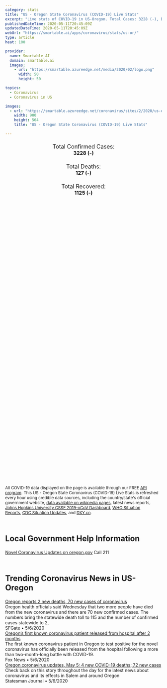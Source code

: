 ```yaml
---
category: stats
title: "US - Oregon State Coronavirus (COVID-19) Live Stats"
excerpt: "Live stats of COVID-19 in US-Oregon. Total Cases: 3228 (-), Deaths: 127 (-), Recoveries: 1125(-)."
publishedDateTime: 2020-05-11T20:45:09Z
updatedDateTime: 2020-05-11T20:45:09Z
webUrl: "https://smartable.ai/apps/coronavirus/stats/us-or/"
type: article
heat: 100

provider:
  name: Smartable AI
  domain: smartable.ai
  images:
    - url: "https://smartable.azureedge.net/media/2020/02/logo.png"
      width: 50
      height: 50

topics:
  - Coronavirus
  - Coronavirus in US

images:
  - url: "https://smartable.azureedge.net/coronavirus/sites/2/2020/us-or.jpg"
    width: 900
    height: 564
    title: "US - Oregon State Coronavirus (COVID-19) Live Stats"

---
```

<div class="total-stats" style="text-align: center;">
    <h3>
	    <div style="font-size: 18px; font-weight: 400;">Total Confirmed Cases:</div>
	    3228 (-)
    </h3>
    <h3>
	    <div style="font-size: 18px; font-weight: 400;">Total Deaths:</div>
	    127 (-)
    </h3>
    <h3>
	    <div style="font-size: 18px; font-weight: 400;">Total Recovered:</div>
	    1125 (-)
    </h3>
</div>

<script type="text/javascript" src="https://www.gstatic.com/charts/loader.js"></script>

<div id="time_series_chart" style="width: 100%; height: 400px;"></div>
<script type="text/javascript">
  google.charts.load('current', {'packages':['corechart']});
  google.charts.setOnLoadCallback(drawChart);
  function drawChart() {
    var data = google.visualization.arrayToDataTable([
      ['Date', 'Total Cases', 'Total Deaths', 'Total Recovered'],
      ['1/22/2020', 0, 0, 0],['1/23/2020', 0, 0, 0],['1/24/2020', 0, 0, 0],['1/25/2020', 0, 0, 0],['1/26/2020', 0, 0, 0],['1/27/2020', 0, 0, 0],['1/28/2020', 0, 0, 0],['1/29/2020', 0, 0, 0],['1/30/2020', 0, 0, 0],['1/31/2020', 0, 0, 0],['2/1/2020', 0, 0, 0],['2/2/2020', 0, 0, 0],['2/3/2020', 0, 0, 0],['2/4/2020', 0, 0, 0],['2/5/2020', 0, 0, 0],['2/6/2020', 0, 0, 0],['2/7/2020', 0, 0, 0],['2/8/2020', 0, 0, 0],['2/9/2020', 0, 0, 0],['2/10/2020', 0, 0, 0],['2/11/2020', 0, 0, 0],['2/12/2020', 0, 0, 0],['2/13/2020', 0, 0, 0],['2/14/2020', 0, 0, 0],['2/15/2020', 0, 0, 0],['2/16/2020', 0, 0, 0],['2/17/2020', 0, 0, 0],['2/18/2020', 0, 0, 0],['2/19/2020', 0, 0, 0],['2/20/2020', 0, 0, 0],['2/21/2020', 0, 0, 0],['2/22/2020', 0, 0, 0],['2/23/2020', 0, 0, 0],['2/24/2020', 0, 0, 0],['2/25/2020', 0, 0, 0],['2/26/2020', 0, 0, 0],['2/27/2020', 0, 0, 0],['2/28/2020', 0, 0, 0],['2/29/2020', 1, 0, 0],['3/1/2020', 1, 0, 0],['3/2/2020', 3, 0, 0],['3/3/2020', 3, 0, 0],['3/4/2020', 3, 0, 0],['3/5/2020', 3, 0, 0],['3/6/2020', 3, 0, 0],['3/7/2020', 6, 0, 0],['3/8/2020', 14, 0, 0],['3/9/2020', 14, 0, 0],['3/10/2020', 14, 0, 0],['3/11/2020', 19, 0, 0],['3/12/2020', 24, 0, 0],['3/13/2020', 32, 0, 0],['3/14/2020', 36, 1, 0],['3/15/2020', 39, 1, 0],['3/16/2020', 45, 1, 0],['3/17/2020', 68, 2, 0],['3/18/2020', 75, 3, 0],['3/19/2020', 88, 3, 0],['3/20/2020', 114, 4, 0],['3/21/2020', 137, 4, 0],['3/22/2020', 161, 5, 0],['3/23/2020', 191, 5, 0],['3/24/2020', 210, 8, 0],['3/25/2020', 266, 10, 0],['3/26/2020', 317, 11, 0],['3/27/2020', 414, 12, 0],['3/28/2020', 479, 13, 0],['3/29/2020', 549, 13, 0],['3/30/2020', 606, 16, 0],['3/31/2020', 690, 18, 0],['4/1/2020', 736, 19, 0],['4/2/2020', 826, 21, 0],['4/3/2020', 899, 22, 0],['4/4/2020', 999, 26, 0],['4/5/2020', 1068, 27, 0],['4/6/2020', 1132, 29, 0],['4/7/2020', 1181, 33, 0],['4/8/2020', 1239, 37, 0],['4/9/2020', 1321, 44, 0],['4/10/2020', 1371, 48, 0],['4/11/2020', 1447, 51, 0],['4/12/2020', 1527, 52, 0],['4/13/2020', 1584, 53, 0],['4/14/2020', 1633, 55, 38],['4/15/2020', 1663, 58, 42],['4/16/2020', 1736, 64, 42],['4/17/2020', 1785, 70, 42],['4/18/2020', 1844, 72, 42],['4/19/2020', 1910, 74, 42],['4/20/2020', 1956, 75, 42],['4/21/2020', 2002, 78, 42],['4/22/2020', 2059, 78, 595],['4/23/2020', 2127, 83, 595],['4/24/2020', 2178, 86, 595],['4/25/2020', 2254, 87, 42],['4/26/2020', 2312, 91, 42],['4/27/2020', 2355, 92, 42],['4/28/2020', 2387, 99, 42],['4/29/2020', 2447, 101, 860],['4/30/2020', 2511, 103, 860],['5/1/2020', 2568, 105, 860],['5/2/2020', 2636, 109, 860],['5/3/2020', 2681, 109, 860],['5/4/2020', 2759, 109, 860],['5/5/2020', 2839, 113, 860],['5/6/2020', 2916, 115, 1125],['5/7/2020', 2989, 121, 1125],['5/8/2020', 3069, 124, 1125],['5/9/2020', 3160, 127, 1125],['5/10/2020', 3228, 127, 1125],['5/11/2020', 3228, 127, 1125],
    ]);
    var options = {
      curveType: 'none',
      chartArea: {'width': '80%', 'height': '80%'},
      legend: { position: 'top' },
      lineWidth: 5,
      colors: ['#f60109', '#444444', '#81B71F']
    };
    var chart = new google.visualization.LineChart(document.getElementById('time_series_chart'));
    chart.draw(data, options);
  }
</script>

<div id="geo_chart" style="width: 100%; height: 500px;"></div>
<script type="text/javascript">
  google.charts.load('current', {
    'packages':['geochart'],
    'mapsApiKey': 'AIzaSyDk1HhVhLaveyKrUhhHZ5YwzIpEcbdal6U'
  });
  google.charts.setOnLoadCallback(drawRegionsMap);
  function drawRegionsMap() {
    var data = google.visualization.arrayToDataTable([
      ['LATITUDE', 'LONGITUDE', 'DESCRIPTION', 'Total Cases', 'Total Deaths'],
      [44.3307, -123.3625, "Benton", 47, 5],[45.4239, -122.447, "Clackamas", 266, 9],[46.1303, -123.3715, "Clatsop", 29, 0],[46.0768, -122.9405, "Columbia", 15, 0],[43.8325, -121.2617, "Deschutes", 86, 0],[43.1261, -123.2492, "Douglas", 24, 0],[44.4667, -119.5322, "Grant", 1, 0],[45.6354, -121.5522, "Hood River", 13, 0],[42.3345, -122.7647, "Jackson", 49, 0],[42.2797, -123.6151, "Josephine", 24, 1],[42.6953, -121.6142, "Klamath", 39, 0],[44.0563, -123.1173, "Lane", 60, 2],[44.6231, -124.0524, "Lincoln", 6, 0],[44.3561, -122.865, "Linn", 102, 8],[44.8446, -122.5927, "Marion", 677, 23],[45.8959, -119.4883, "Morrow", 12, 0],[45.5146, -122.5863, "Multnomah", 885, 53],[44.9267, -123.4919, "Polk", 84, 5],[45.1208, -123.9766, "Tillamook", 6, 0],[45.775, -118.7606, "Umatilla", 85, 1],[45.3358, -118.0492, "Union", 4, 0],[45.685, -121.3952, "Wasco", 15, 1],[45.547, -123.1386, "Washington", 573, 12],[45.211, -123.1918, "Yamhill", 49, 7],[44.2476, -117.5187, "Malheur", 14, 0],[45.5704, -117.5286, "Wallowa", 1, 0],[44.298, -120.8616, "Crook", 1, 0],[45.5916, -120.6975, "Sherman", 1, 0],[42.3974, -124.4171, "Curry", 4, 0],[42.886, -124.0735, "Coos", 30, 0],[44.5232, -121.211, "Jefferson", 24, 0],[43.1423225, -119.0116305, "Harney", 1, 0],[44.7652304, -117.67692, "Baker", 1, 0],
    ]);
    var options = {
      backgroundColor: {fill:'transparent',stroke:'#FFF' ,strokeWidth:0 }, 
      displayMode: 'markers',
      region: 'US-OR', 
      resolution: 'metros',
      colorAxis: {colors: ['#F27D81', '#f60109']},
      sizeAxis: {minSize:3,  maxSize:12},
    };
    var chart = new google.visualization.GeoChart(document.getElementById('geo_chart'));
    chart.draw(data, options);
  };
</script>

<div id="geo_table"></div>
<script type="text/javascript">
  google.charts.load('current', {'packages':['table']});
  google.charts.setOnLoadCallback(drawTable);
  function drawTable() {
    var data = new google.visualization.DataTable();
    data.addColumn('string', 'Location');
    data.addColumn('number', 'Total Cases');
    data.addColumn('number', 'New Cases');
    data.addColumn('number', 'Active Cases');
    data.addColumn('number', 'Total Deaths');
    data.addColumn('number', 'New Deaths');
    data.addColumn('number', 'Total Recovered');
    data.addRows([
      [{v:"Benton", f:"Benton"}, 47, 0, 42, 5, 0, 0],[{v:"Clackamas", f:"Clackamas"}, 266, 0, 257, 9, 0, 0],[{v:"Clatsop", f:"Clatsop"}, 29, 0, 29, 0, 0, 0],[{v:"Columbia", f:"Columbia"}, 15, 0, 15, 0, 0, 0],[{v:"Deschutes", f:"Deschutes"}, 86, 0, 86, 0, 0, 0],[{v:"Douglas", f:"Douglas"}, 24, 0, 16, 0, 0, 8],[{v:"Grant", f:"Grant"}, 1, 0, 1, 0, 0, 0],[{v:"Hood River", f:"Hood River"}, 13, 0, 13, 0, 0, 0],[{v:"Jackson", f:"Jackson"}, 49, 0, 49, 0, 0, 0],[{v:"Josephine", f:"Josephine"}, 24, 0, 19, 1, 0, 4],[{v:"Klamath", f:"Klamath"}, 39, 0, 24, 0, 0, 15],[{v:"Lane", f:"Lane"}, 60, 0, 43, 2, 0, 15],[{v:"Lincoln", f:"Lincoln"}, 6, 0, 6, 0, 0, 0],[{v:"Linn", f:"Linn"}, 102, 0, 94, 8, 0, 0],[{v:"Marion", f:"Marion"}, 677, 0, 654, 23, 0, 0],[{v:"Morrow", f:"Morrow"}, 12, 0, 12, 0, 0, 0],[{v:"Multnomah", f:"Multnomah"}, 885, 0, 832, 53, 0, 0],[{v:"Polk", f:"Polk"}, 84, 0, 79, 5, 0, 0],[{v:"Tillamook", f:"Tillamook"}, 6, 0, 6, 0, 0, 0],[{v:"Umatilla", f:"Umatilla"}, 85, 0, 84, 1, 0, 0],[{v:"Union", f:"Union"}, 4, 0, 4, 0, 0, 0],[{v:"Wasco", f:"Wasco"}, 15, 0, 14, 1, 0, 0],[{v:"Washington", f:"Washington"}, 573, 0, 561, 12, 0, 0],[{v:"Yamhill", f:"Yamhill"}, 49, 0, 42, 7, 0, 0],[{v:"Malheur", f:"Malheur"}, 14, 0, 14, 0, 0, 0],[{v:"Wallowa", f:"Wallowa"}, 1, 0, 1, 0, 0, 0],[{v:"Crook", f:"Crook"}, 1, 0, 1, 0, 0, 0],[{v:"Sherman", f:"Sherman"}, 1, 0, 1, 0, 0, 0],[{v:"Curry", f:"Curry"}, 4, 0, 4, 0, 0, 0],[{v:"Coos", f:"Coos"}, 30, 0, 30, 0, 0, 0],[{v:"Jefferson", f:"Jefferson"}, 24, 0, 24, 0, 0, 0],[{v:"Harney", f:"Harney"}, 1, 0, 1, 0, 0, 0],[{v:"Baker", f:"Baker"}, 1, 0, 1, 0, 0, 0],
    ]);
    data.setProperty(0, 0, 'style', 'min-width:100px');
    var table = new google.visualization.Table(document.getElementById('geo_table'));
    table.draw(data, {allowHtml: true, sortColumn: 2, sortAscending: false, width: '660px', height: '100%'});
  }
</script>

<span style="font-size: 13px">All COVID-19 data displayed on the page is available through our FREE <a href="https://developer.smartable.ai">API program</a>. This US - Oregon State Coronavirus (COVID-19) Live Stats is refreshed every hour using credible data sources, including the country/state's official government website, <a href="https://en.wikipedia.org/wiki/2019%E2%80%9320_coronavirus_pandemic" target="_blank">data available on wikipedia pages</a>, latest news reports, <a href="https://systems.jhu.edu/research/public-health/ncov/" target="_blank">Johns Hopkins University CSSE 2019-nCoV Dashboard</a>, <a href="https://www.who.int/emergencies/diseases/novel-coronavirus-2019/situation-reports" target="_blank">WHO Situation Reports</a>, <a href="https://www.cdc.gov/coronavirus/2019-ncov/index.html" target="_blank">CDC Situation Updates</a>, and <a href="https://ncov.dxy.cn/ncovh5/view/pneumonia" target="_blank">DXY.cn</a>.</span>

<h2 id="news" class="center" style="margin-top: 60px; font-size: 25px;">Local Government Help Information</h2>
<div class="info center">
<a href="https://www.oregon.gov/oha/PH/DISEASESCONDITIONS/DISEASESAZ/Pages/emerging-respiratory-infections.aspx" target="_blank">Novel Coronavirus Updates on oregon.gov</a> Call 211
</div>
<h2 id="news" class="center" style="margin-top: 60px; font-size: 25px;">Trending Coronavirus News in US-Oregon</h2>
<div class="row">
<div class="col-md-6 col-sm-12">
  <div class="content-card">
	<a href="https://www.sfgate.com/news/article/Oregon-reports-2-new-deaths-70-new-cases-of-15251575.php"><div class="card-image" style="background-image: url(https://d29xw9s9x32j3w.cloudfront.net/players/library/placeholder.png)"></div></a>
	<div class="content">
		<div class="card-title"><a href="https://www.sfgate.com/news/article/Oregon-reports-2-new-deaths-70-new-cases-of-15251575.php">Oregon reports 2 new deaths, 70 new cases of coronavirus</a></div>
		<div class="card-excerpt">Oregon health officials said Wednesday that two more people have died from the new coronavirus and there are 70 new confirmed cases. The numbers bring the statewide death toll to 115 and the number of confirmed cases statewide to 2,</div>
		<div class="card-meta">
			<span class="card-provider">SFGate</span> • <span class="card-date">5/6/2020</span>
		</div>
	</div>
  </div>
</div>
<div class="col-md-6 col-sm-12">
  <div class="content-card">
	<a href="https://www.foxnews.com/health/oregons-first-known-coronavirus-patient-released-from-hospital-after-2-months"><div class="card-image" style="background-image: url(https://a57.foxnews.com/static.foxnews.com/foxnews.com/content/uploads/2020/05/640/320/Hector-Calderon-AP.jpg?ve=1&tl=1)"></div></a>
	<div class="content">
		<div class="card-title"><a href="https://www.foxnews.com/health/oregons-first-known-coronavirus-patient-released-from-hospital-after-2-months">Oregon’s first known coronavirus patient released from hospital after 2 months</a></div>
		<div class="card-excerpt">The first known coronavirus patient in Oregon to test positive for the novel coronavirus has officially been released from the hospital following a more than two-month-long battle with COVID-19.</div>
		<div class="card-meta">
			<span class="card-provider">Fox News</span> • <span class="card-date">5/6/2020</span>
		</div>
	</div>
  </div>
</div>
<div class="col-md-6 col-sm-12">
  <div class="content-card">
	<a href="https://www.statesmanjournal.com/story/news/2020/05/05/salem-coronavirus-updates-fred-meyer-offers-testing-frontline-workers/3083665001/"><div class="card-image" style="background-image: url(https://www.gannett-cdn.com/presto/2020/04/15/USAT/c117f675-982e-410b-a279-aeb9c700aec2-61618JF001_STIMULUS.JPG?auto=webp&crop=2999,1687,x0,y240&format=pjpg&width=1200)"></div></a>
	<div class="content">
		<div class="card-title"><a href="https://www.statesmanjournal.com/story/news/2020/05/05/salem-coronavirus-updates-fred-meyer-offers-testing-frontline-workers/3083665001/">Oregon coronavirus updates, May 5: 4 new COVID-19 deaths; 72 new cases</a></div>
		<div class="card-excerpt">Check back on this story throughout the day for the latest news about coronavirus and its effects in Salem and around Oregon</div>
		<div class="card-meta">
			<span class="card-provider">Statesman Journal</span> • <span class="card-date">5/6/2020</span>
		</div>
	</div>
  </div>
</div>

</div>

